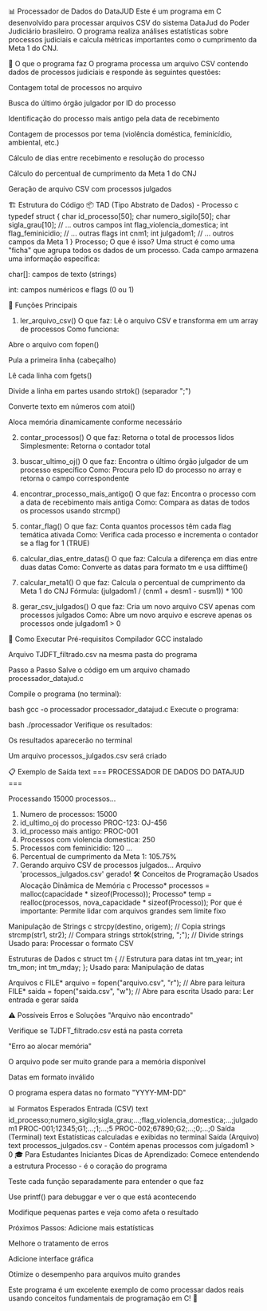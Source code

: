 📊 Processador de Dados do DataJUD
Este é um programa em C desenvolvido para processar arquivos CSV do sistema DataJud do Poder Judiciário brasileiro. O programa realiza análises estatísticas sobre processos judiciais e calcula métricas importantes como o cumprimento da Meta 1 do CNJ.

🎯 O que o programa faz
O programa processa um arquivo CSV contendo dados de processos judiciais e responde às seguintes questões:

Contagem total de processos no arquivo

Busca do último órgão julgador por ID do processo

Identificação do processo mais antigo pela data de recebimento

Contagem de processos por tema (violência doméstica, feminicídio, ambiental, etc.)

Cálculo de dias entre recebimento e resolução do processo

Cálculo do percentual de cumprimento da Meta 1 do CNJ

Geração de arquivo CSV com processos julgados

🏗️ Estrutura do Código
📦 TAD (Tipo Abstrato de Dados) - Processo
c
typedef struct {
    char id_processo[50];
    char numero_sigilo[50];
    char sigla_grau[10];
    // ... outros campos
    int flag_violencia_domestica;
    int flag_feminicidio;
    // ... outras flags
    int cnm1;
    int julgadom1;
    // ... outros campos da Meta 1
} Processo;
O que é isso?
Uma struct é como uma "ficha" que agrupa todos os dados de um processo. Cada campo armazena uma informação específica:

char[]: campos de texto (strings)

int: campos numéricos e flags (0 ou 1)

🔧 Funções Principais
1. ler_arquivo_csv()
O que faz: Lê o arquivo CSV e transforma em um array de processos
Como funciona:

Abre o arquivo com fopen()

Pula a primeira linha (cabeçalho)

Lê cada linha com fgets()

Divide a linha em partes usando strtok() (separador ";")

Converte texto em números com atoi()

Aloca memória dinamicamente conforme necessário

2. contar_processos()
O que faz: Retorna o total de processos lidos
Simplesmente: Retorna o contador total

3. buscar_ultimo_oj()
O que faz: Encontra o último órgão julgador de um processo específico
Como: Procura pelo ID do processo no array e retorna o campo correspondente

4. encontrar_processo_mais_antigo()
O que faz: Encontra o processo com a data de recebimento mais antiga
Como: Compara as datas de todos os processos usando strcmp()

5. contar_flag()
O que faz: Conta quantos processos têm cada flag temática ativada
Como: Verifica cada processo e incrementa o contador se a flag for 1 (TRUE)

6. calcular_dias_entre_datas()
O que faz: Calcula a diferença em dias entre duas datas
Como: Converte as datas para formato tm e usa difftime()

7. calcular_meta1()
O que faz: Calcula o percentual de cumprimento da Meta 1 do CNJ
Fórmula: (julgadom1 / (cnm1 + desm1 - susm1)) * 100

8. gerar_csv_julgados()
O que faz: Cria um novo arquivo CSV apenas com processos julgados
Como: Abre um novo arquivo e escreve apenas os processos onde julgadom1 > 0

🚀 Como Executar
Pré-requisitos
Compilador GCC instalado

Arquivo TJDFT_filtrado.csv na mesma pasta do programa

Passo a Passo
Salve o código em um arquivo chamado processador_datajud.c

Compile o programa (no terminal):

bash
gcc -o processador processador_datajud.c
Execute o programa:

bash
./processador
Verifique os resultados:

Os resultados aparecerão no terminal

Um arquivo processos_julgados.csv será criado

📋 Exemplo de Saída
text
=== PROCESSADOR DE DADOS DO DATAJUD ===

Processando 15000 processos...

1. Numero de processos: 15000
2. id_ultimo_oj do processo PROC-123: OJ-456
3. id_processo mais antigo: PROC-001
4. Processos com violencia domestica: 250
5. Processos com feminicidio: 120
...
11. Percentual de cumprimento da Meta 1: 105.75%
12. Gerando arquivo CSV de processos julgados...
    Arquivo 'processos_julgados.csv' gerado!
🛠️ Conceitos de Programação Usados
Alocação Dinâmica de Memória
c
Processo* processos = malloc(capacidade * sizeof(Processo));
Processo* temp = realloc(processos, nova_capacidade * sizeof(Processo));
Por que é importante: Permite lidar com arquivos grandes sem limite fixo

Manipulação de Strings
c
strcpy(destino, origem);      // Copia strings
strcmp(str1, str2);           // Compara strings
strtok(string, ";");          // Divide strings
Usado para: Processar o formato CSV

Estruturas de Dados
c
struct tm {                   // Estrutura para datas
    int tm_year;
    int tm_mon;
    int tm_mday;
};
Usado para: Manipulação de datas

Arquivos
c
FILE* arquivo = fopen("arquivo.csv", "r");  // Abre para leitura
FILE* saida = fopen("saida.csv", "w");      // Abre para escrita
Usado para: Ler entrada e gerar saída

⚠️ Possíveis Erros e Soluções
"Arquivo não encontrado"

Verifique se TJDFT_filtrado.csv está na pasta correta

"Erro ao alocar memória"

O arquivo pode ser muito grande para a memória disponível

Datas em formato inválido

O programa espera datas no formato "YYYY-MM-DD"

📊 Formatos Esperados
Entrada (CSV)
text
id_processo;numero_sigilo;sigla_grau;...;flag_violencia_domestica;...;julgadom1
PROC-001;12345;G1;...;1;...;5
PROC-002;67890;G2;...;0;...;0
Saída (Terminal)
text
Estatísticas calculadas e exibidas no terminal
Saída (Arquivo)
text
processos_julgados.csv - Contém apenas processos com julgadom1 > 0
🎓 Para Estudantes Iniciantes
Dicas de Aprendizado:
Comece entendendo a estrutura Processo - é o coração do programa

Teste cada função separadamente para entender o que faz

Use printf() para debuggar e ver o que está acontecendo

Modifique pequenas partes e veja como afeta o resultado

Próximos Passos:
Adicione mais estatísticas

Melhore o tratamento de erros

Adicione interface gráfica

Otimize o desempenho para arquivos muito grandes

Este programa é um excelente exemplo de como processar dados reais usando conceitos fundamentais de programação em C! 🚀